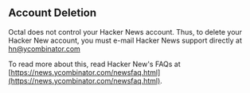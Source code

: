 ## Account Deletion

Octal does not control your Hacker News account. Thus, to delete your Hacker New account, you must e-mail Hacker News support directly at [hn@ycombinator.com](hn@ycombinator.com)

To read more about this, read Hacker New's FAQs at [https://news.ycombinator.com/newsfaq.html](https://news.ycombinator.com/newsfaq.html).
